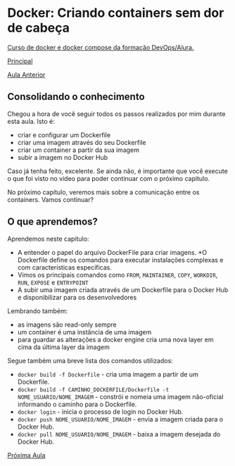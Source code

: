 # Docker: Criando containers sem dor de cabeça

[Curso de docker e docker compose da formação DevOps/Alura.](https://cursos.alura.com.br/course/docker-e-docker-compose)

[Principal](https://github.com/pvreboucas/docker/tree/main)

[Aula Anterior](https://github.com/pvreboucas/docker/tree/aula-2)


## Consolidando o conhecimento ##



Chegou a hora de você seguir todos os passos realizados por mim durante esta aula. Isto é:

* criar e configurar um Dockerfile
* criar uma imagem através do seu Dockerfile
* criar um container a partir da sua imagem
* subir a imagem no Docker Hub

Caso já tenha feito, excelente. Se ainda não, é importante que você execute o que foi visto no vídeo para poder continuar com o próximo capítulo.

No próximo capítulo, veremos mais sobre a comunicação entre os containers. Vamos continuar?


## O que aprendemos? ##



Aprendemos neste capítulo:

* A entender o papel do arquivo DockerFile para criar imagens.
  *O Dockerfile define os comandos para executar instalações complexas e com características específicas.
* Vimos os principais comandos como ```FROM```, ```MAINTAINER```, ```COPY```, ```WORKDIR```, ```RUN```, ```EXPOSE``` e ```ENTRYPOINT```
* A subir uma imagem criada através de um Dockerfile para o Docker Hub e disponibilizar para os desenvolvedores

Lembrando também:

* as imagens são read-only sempre
* um container é uma instância de uma imagem
* para guardar as alterações a docker engine cria uma nova layer em cima da última layer da imagem

Segue também uma breve lista dos comandos utilizados:

* ```docker build -f Dockerfile``` - cria uma imagem a partir de um Dockerfile.
* ```docker build -f CAMINHO_DOCKERFILE/Dockerfile -t NOME_USUARIO/NOME_IMAGEM``` - constrói e nomeia uma imagem não-oficial informando o caminho para o Dockerfile.
* ```docker login``` - inicia o processo de login no Docker Hub.
* ```docker push NOME_USUARIO/NOME_IMAGEM``` - envia a imagem criada para o Docker Hub.
* ```docker pull NOME_USUARIO/NOME_IMAGEM``` - baixa a imagem desejada do Docker Hub.



[Próxima Aula](https://github.com/pvreboucas/docker/tree/aula-4)
